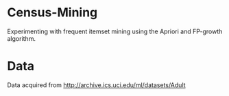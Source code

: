 # Census-Mining
Experimenting with frequent itemset mining using the Apriori and FP-growth algorithm. 
# Data
Data acquired from http://archive.ics.uci.edu/ml/datasets/Adult
